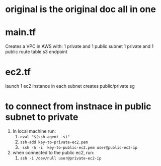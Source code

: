 # original is the original doc all in one

# main.tf
Creates a VPC in AWS with:
1 private and 1 public subnet
1 private and 1 public route table
s3 endpoint


# ec2.tf
launch 1 ec2 instance in each subnet
creates public/private sg

# to connect from instnace in public subnet to private
1. In local machine run: 
    1. ```eval "$(ssh-agent -s)"```
    2. ```ssh-add key-to-private-ec2.pem```
    3. ``` ssh -A -i  key-to-public-ec2.pem user@public-ec2-ip```
2. when connected to the public ec2, run:
    1. ```ssh -i /dev/null user@private-ec2-ip```

